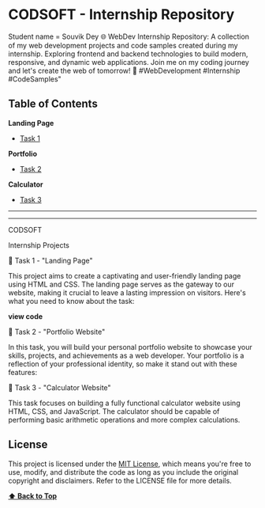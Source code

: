 # CODSOFT - Internship Repository
Student name = Souvik Dey
🌐 WebDev Internship Repository: A collection of my web development projects and code samples created during my internship. Exploring frontend and backend technologies to build modern, responsive, and dynamic web applications. Join me on my coding journey and let's create the web of tomorrow! 🚀 #WebDevelopment #Internship #CodeSamples"

## Table of Contents

**Landing Page**

- [Task 1]([https://github.com/Rj1221/CODSOFT/tree/main/LandingPage](https://souvik-dey-28.github.io/codsoft/Task1-landing%20page/))

**Portfolio**

- [Task 2]([https://github.com/Rj1221/CODSOFT/tree/main/Calculator](https://souvik-dey-28.github.io/codsoft/Task1-2anding%20page/))

**Calculator**

- [Task 3]([https://github.com/Rj1221/CODSOFT/tree/main/Portfolio](https://souvik-dey-28.github.io/codsoft/Task3-landing%20page/))

---


<hr>

CODSOFT

Internship Projects

📄 Task 1 - "Landing Page"

This project aims to create a captivating and user-friendly landing page using HTML and CSS. The landing page serves as the gateway to our website, making it crucial to leave a lasting impression on visitors. Here's what you need to know about the task:

**view code**

📁 Task 2 - "Portfolio Website"

In this task, you will build your personal portfolio website to showcase your skills, projects, and achievements as a web developer. Your portfolio is a reflection of your professional identity, so make it stand out with these features:

🧮 Task 3 - "Calculator Website"

This task focuses on building a fully functional calculator website using HTML, CSS, and JavaScript. The calculator should be capable of performing basic arithmetic operations and more complex calculations.


## License

This project is licensed under the [MIT License](LICENSE), which means you're free to use, modify, and distribute the code as long as you include the original copyright and disclaimers. Refer to the LICENSE file for more details.

**[⬆ Back to Top](#table-of-contents)**
